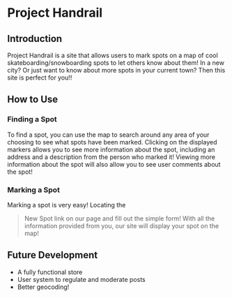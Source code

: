 # Project Handrail
## Introduction
Project Handrail is a site that allows users to mark spots on a map of
cool skateboarding/snowboarding spots to let others know about them! In a 
new city? Or just want to know about more spots in your current town? Then
this site is perfect for you!!

## How to Use
### Finding a Spot
To find a spot, you can use the map to search around any area of your choosing
to see what spots have been marked. Clicking on the displayed markers allows
you to see more information about the spot, including an address and a 
description from the person who marked it! Viewing more information about 
the spot will also allow you to see user comments about the spot!

### Marking a Spot
Marking a spot is very easy! Locating the 
>New Spot 
link on our page and fill out the simple form! With all the information 
provided from you, our site will display your spot on the map!

## Future Development
* A fully functional store
* User system to regulate and moderate posts
* Better geocoding!
